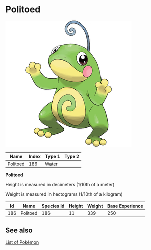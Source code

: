 # Politoed


![Politoed](images/186.png)

| **Name** | **Index** | **Type 1** | **Type 2** |
|----|----|----|----|
| Politoed | 186 | Water  |  |

**Politoed** 


Height is measured in decimeters (1/10th of a meter)

Weight is measured in hectograms (1/10th of a kilogram)

| **Id** | **Name** | **Species Id** | **Height** | **Weight** | **Base Experience** |
|--------|----------|----------------|------------|------------|---------------------|
| 186 | Politoed | 186 | 11 | 339 | 250 |


## See also

[List of Pokémon](../pokemon.md)
